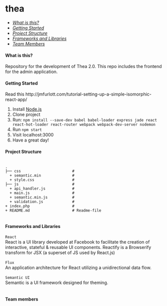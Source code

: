 # thea


<ul>
  <li><em><a href="#what-is-this">What is this?</a></em></li>
  <li><em><a href="#getting-started">Getting Started</a></em></li>
  <li><em><a href="#project-structure">Project Structure</a></em></li>
  <li><em><a href="#frameworks-and-libraries">Frameworks and Libraries</a></em></li>
  <li><em><a href="#team-members">Team Members</a></em></li>
</ul>

<h4 name="what-is-this">What is this?</h4>
Repository for the development of Thea 2.0. This repo includes the frontend for the admin application.


<h4 name="getting-started">Getting Started</h4>
Read this http://jmfurlott.com/tutorial-setting-up-a-simple-isomorphic-react-app/

<ol>
  <li>Install <a href="https://nodejs.org"> Node.js</a> </li>
  <li>Clone project</li>
  <li>Run: <code>npm install --save-dev babel babel-loader express jade react react-hot-loader react-router webpack webpack-dev-server nodemon</code></li>
  <li>Run <code>npm start</code></li>
  <li>Visit localhost:3000</li>
  <li>Have a great day!</li>
</ol>

<h4 name="project-structure">Project Structure</h4>

<pre>
<code>
.
├── css                       # 
  + semantic.min              # 
  + style.css                 # 
├── js                        # 
  + api_handler.js            # 
  + main.js                   # 
  + semantic.min.js           # 
  + validation.js             # 
+ index.php                   # 
+ README.md                   # Readme-file
</code>
</pre>



<h4 name="frameworks-and-libraries">Frameworks and Libraries</h4>
  <code>React</code><br>
  React is a UI library developed at Facebook to facilitate the creation of interactive, stateful & reusable UI components.
  Reactify is a Browserify transform for JSX (a superset of JS used by React.js)<br><br>
  <code>Flux</code><br>
  An application architecture for React utilizing a unidirectional data flow.<br><br>
  <code>Semantic UI</code><br>
  Semantic is a UI framework designed for theming.<br><br>

<h4 name="team-members">Team members</h4>


